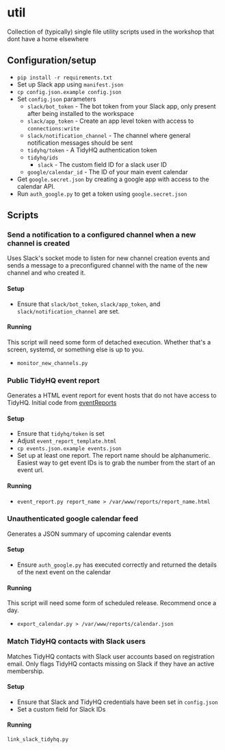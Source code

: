 # util
Collection of (typically) single file utility scripts used in the workshop that dont have a home elsewhere

## Configuration/setup

* `pip install -r requirements.txt`
* Set up Slack app using `manifest.json`
* `cp config.json.example config.json`
* Set `config.json` parameters
  * `slack/bot_token` - The bot token from your Slack app, only present after being installed to the workspace
  * `slack/app_token` - Create an app level token with access to `connections:write`
  * `slack/notification_channel` - The channel where general notification messages should be sent
  * `tidyhq/token` - A TidyHQ authentication token
  * `tidyhq/ids`
    * `slack` - The custom field ID for a slack user ID
  * `google/calendar_id` - The ID of your main event calendar
* Get `google.secret.json` by creating a google app with access to the calendar API.
* Run `auth_google.py` to get a token using `google.secret.json`

## Scripts

### Send a notification to a configured channel when a new channel is created

Uses Slack's socket mode to listen for new channel creation events and sends a message to a preconfigured channel with the name of the new channel and who created it.

#### Setup

* Ensure that `slack/bot_token`, `slack/app_token`, and `slack/notification_channel` are set.

#### Running

This script will need some form of detached execution. Whether that's a screen, systemd, or something else is up to you.

* `monitor_new_channels.py`

### Public TidyHQ event report

Generates a HTML event report for event hosts that do not have access to TidyHQ. Initial code from [eventReports](https://github.com/Perth-Artifactory/eventReports)

#### Setup

* Ensure that `tidyhq/token` is set
* Adjust `event_report_template.html`
* `cp events.json.example events.json`
* Set up at least one report. The report name should be alphanumeric. Easiest way to get event IDs is to grab the number from the start of an event url. 

#### Running

* `event_report.py report_name > /var/www/reports/report_name.html`

### Unauthenticated google calendar feed

Generates a JSON summary of upcoming calendar events

#### Setup

* Ensure `auth_google.py` has executed correctly and returned the details of the next event on the calendar

#### Running

This script will need some form of scheduled release. Recommend once a day.

* `export_calendar.py > /var/www/reports/calendar.json`

### Match TidyHQ contacts with Slack users

Matches TidyHQ contacts with Slack user accounts based on registration email. Only flags TidyHQ contacts missing on Slack if they have an active membership.

#### Setup

* Ensure that Slack and TidyHQ credentials have been set in `config.json`
* Set a custom field for Slack IDs

#### Running

`link_slack_tidyhq.py`